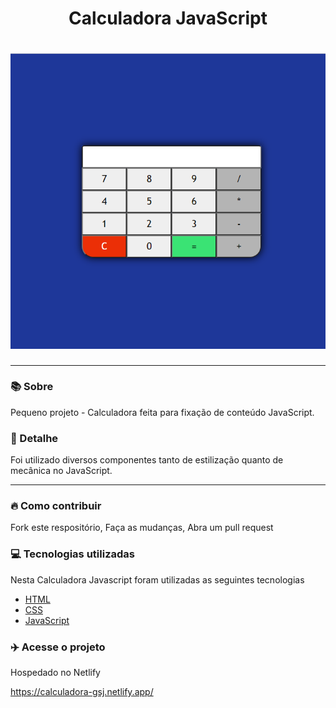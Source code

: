 <h1 align="center">Calculadora JavaScript</h1>
<h1 align="center"><img src="img/calc.PNG"></h1>

<hr>

### 📚 Sobre

Pequeno projeto - Calculadora feita para fixação de conteúdo JavaScript.

### 🎨 Detalhe

Foi utilizado diversos componentes tanto de estilização quanto de mecânica no JavaScript.

<hr>

### 🔥 Como contribuir

Fork este respositório, 
Faça as mudanças, 
Abra um pull request

### 💻 Tecnologias utilizadas

Nesta Calculadora Javascript foram utilizadas as seguintes tecnologias

- [HTML](https://www.w3schools.com/html/)
- [CSS](https://www.w3schools.com/css/)
- [JavaScript](https://www.w3schools.com/js/)

### :airplane: Acesse o projeto

Hospedado no Netlify

https://calculadora-gsj.netlify.app/
